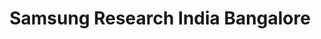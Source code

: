 ---
title: "Samsung Research India Bangalore"
position: "Software Development Intern"
category: experience
startdate: 2018-05-15 00:00
enddate: 2018-07-15 00:00
work:
hidden: true # don't count this post in blog pagination
---